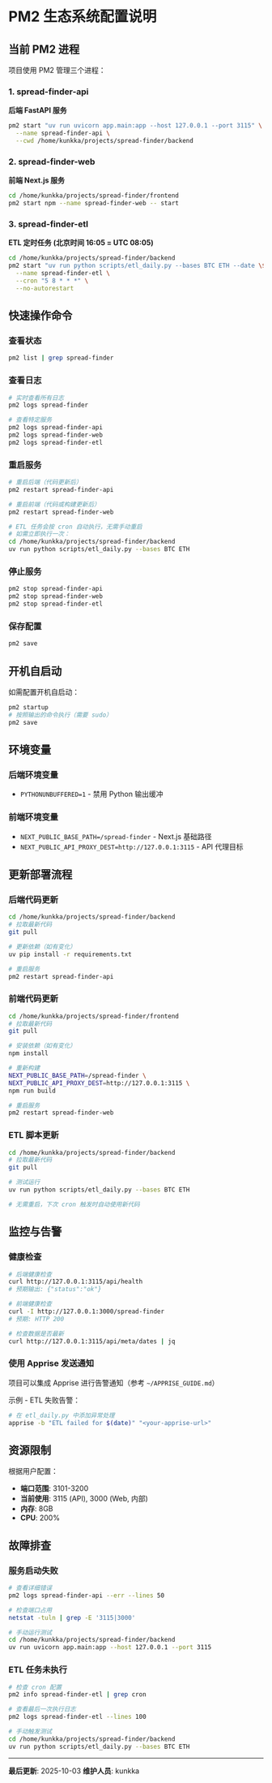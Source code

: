 # PM2 生态系统配置说明

## 当前 PM2 进程

项目使用 PM2 管理三个进程：

### 1. spread-finder-api
**后端 FastAPI 服务**
```bash
pm2 start "uv run uvicorn app.main:app --host 127.0.0.1 --port 3115" \
  --name spread-finder-api \
  --cwd /home/kunkka/projects/spread-finder/backend
```

### 2. spread-finder-web
**前端 Next.js 服务**
```bash
cd /home/kunkka/projects/spread-finder/frontend
pm2 start npm --name spread-finder-web -- start
```

### 3. spread-finder-etl
**ETL 定时任务 (北京时间 16:05 = UTC 08:05)**
```bash
cd /home/kunkka/projects/spread-finder/backend
pm2 start "uv run python scripts/etl_daily.py --bases BTC ETH --date \$(date -u +%Y-%m-%d)" \
  --name spread-finder-etl \
  --cron "5 8 * * *" \
  --no-autorestart
```

## 快速操作命令

### 查看状态
```bash
pm2 list | grep spread-finder
```

### 查看日志
```bash
# 实时查看所有日志
pm2 logs spread-finder

# 查看特定服务
pm2 logs spread-finder-api
pm2 logs spread-finder-web
pm2 logs spread-finder-etl
```

### 重启服务
```bash
# 重启后端（代码更新后）
pm2 restart spread-finder-api

# 重启前端（代码或构建更新后）
pm2 restart spread-finder-web

# ETL 任务会按 cron 自动执行，无需手动重启
# 如需立即执行一次：
cd /home/kunkka/projects/spread-finder/backend
uv run python scripts/etl_daily.py --bases BTC ETH
```

### 停止服务
```bash
pm2 stop spread-finder-api
pm2 stop spread-finder-web
pm2 stop spread-finder-etl
```

### 保存配置
```bash
pm2 save
```

## 开机自启动

如需配置开机自启动：
```bash
pm2 startup
# 按照输出的命令执行（需要 sudo）
pm2 save
```

## 环境变量

### 后端环境变量
- `PYTHONUNBUFFERED=1` - 禁用 Python 输出缓冲

### 前端环境变量
- `NEXT_PUBLIC_BASE_PATH=/spread-finder` - Next.js 基础路径
- `NEXT_PUBLIC_API_PROXY_DEST=http://127.0.0.1:3115` - API 代理目标

## 更新部署流程

### 后端代码更新
```bash
cd /home/kunkka/projects/spread-finder/backend
# 拉取最新代码
git pull

# 更新依赖（如有变化）
uv pip install -r requirements.txt

# 重启服务
pm2 restart spread-finder-api
```

### 前端代码更新
```bash
cd /home/kunkka/projects/spread-finder/frontend
# 拉取最新代码
git pull

# 安装依赖（如有变化）
npm install

# 重新构建
NEXT_PUBLIC_BASE_PATH=/spread-finder \
NEXT_PUBLIC_API_PROXY_DEST=http://127.0.0.1:3115 \
npm run build

# 重启服务
pm2 restart spread-finder-web
```

### ETL 脚本更新
```bash
cd /home/kunkka/projects/spread-finder/backend
# 拉取最新代码
git pull

# 测试运行
uv run python scripts/etl_daily.py --bases BTC ETH

# 无需重启，下次 cron 触发时自动使用新代码
```

## 监控与告警

### 健康检查
```bash
# 后端健康检查
curl http://127.0.0.1:3115/api/health
# 预期输出: {"status":"ok"}

# 前端健康检查
curl -I http://127.0.0.1:3000/spread-finder
# 预期: HTTP 200

# 检查数据是否最新
curl http://127.0.0.1:3115/api/meta/dates | jq
```

### 使用 Apprise 发送通知
项目可以集成 Apprise 进行告警通知（参考 `~/APPRISE_GUIDE.md`）

示例 - ETL 失败告警：
```bash
# 在 etl_daily.py 中添加异常处理
apprise -b "ETL failed for $(date)" "<your-apprise-url>"
```

## 资源限制

根据用户配置：
- **端口范围**: 3101-3200
- **当前使用**: 3115 (API), 3000 (Web, 内部)
- **内存**: 8GB
- **CPU**: 200%

## 故障排查

### 服务启动失败
```bash
# 查看详细错误
pm2 logs spread-finder-api --err --lines 50

# 检查端口占用
netstat -tuln | grep -E '3115|3000'

# 手动运行测试
cd /home/kunkka/projects/spread-finder/backend
uv run uvicorn app.main:app --host 127.0.0.1 --port 3115
```

### ETL 任务未执行
```bash
# 检查 cron 配置
pm2 info spread-finder-etl | grep cron

# 查看最后一次执行日志
pm2 logs spread-finder-etl --lines 100

# 手动触发测试
cd /home/kunkka/projects/spread-finder/backend
uv run python scripts/etl_daily.py --bases BTC ETH
```

---

**最后更新**: 2025-10-03
**维护人员**: kunkka
